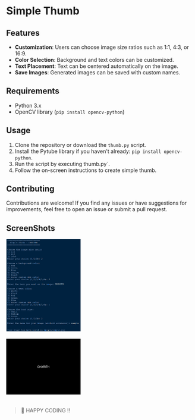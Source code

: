 # Simple Thumb

## Features
- **Customization**: Users can choose image size ratios such as 1:1, 4:3, or 16:9.
- **Color Selection**: Background and text colors can be customized.
- **Text Placement**: Text can be centered automatically on the image.
- **Save Images**: Generated images can be saved with custom names.

## Requirements
- Python 3.x
- OpenCV library (`pip install opencv-python`)

## Usage
1. Clone the repository or download the `thumb.py` script.
2. Install the Pytube library if you haven't already: `pip install opencv-python`.
3. Run the script by executing thumb.py`.
4. Follow the on-screen instructions to create simple thumb.

## Contributing
Contributions are welcome! If you find any issues or have suggestions for improvements, feel free to open an issue or submit a pull request.
## ScreenShots
<img src="/code.png" width="200"><br><br><img src="/sample.png" width="200">
<br><br>
> 👾 HAPPY CODING !!
